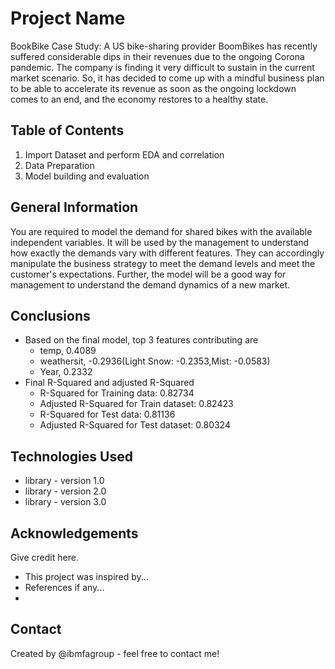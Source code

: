 # Project Name
BookBike Case Study: A US bike-sharing provider BoomBikes has recently suffered considerable dips in their revenues due to the ongoing Corona pandemic. The company is finding it very difficult to sustain in the current market scenario. So, it has decided to come up with a mindful business plan to be able to accelerate its revenue as soon as the ongoing lockdown comes to an end, and the economy restores to a healthy state. 


## Table of Contents
1. Import Dataset and perform EDA and correlation
2. Data Preparation
3. Model building and evaluation



## General Information
You are required to model the demand for shared bikes with the available independent variables. It will be used by the management to understand how exactly the demands vary with different features. They can accordingly manipulate the business strategy to meet the demand levels and meet the customer's expectations. Further, the model will be a good way for management to understand the demand dynamics of a new market.


## Conclusions
- Based on the final model, top 3 features contributing are
  - temp, 0.4089
  - weathersit, -0.2936(Light Snow: -0.2353,Mist: -0.0583)
  - Year, 0.2332
- Final R-Squared and adjusted R-Squared
  - R-Squared for Training data: 0.82734
  - Adjusted R-Squared for Train dataset:  0.82423
  - R-Squared for Test data: 0.81136
  - Adjusted R-Squared for Test dataset:  0.80324

<!-- You don't have to answer all the questions - just the ones relevant to your project. -->


## Technologies Used
- library - version 1.0
- library - version 2.0
- library - version 3.0

<!-- As the libraries versions keep on changing, it is recommended to mention the version of library used in this project -->

## Acknowledgements
Give credit here.
- This project was inspired by...
- References if any...
-


## Contact
Created by @ibmfagroup - feel free to contact me!


<!-- Optional -->
<!-- ## License -->
<!-- This project is open source and available under the [... License](). -->

<!-- You don't have to include all sections - just the one's relevant to your project -->
